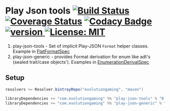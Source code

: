 # Play Json tools [![Build Status](https://travis-ci.org/evolution-gaming/play-json-tools.svg)](https://travis-ci.org/evolution-gaming/play-json-tools) [![Coverage Status](https://coveralls.io/repos/evolution-gaming/play-json-tools/badge.svg)](https://coveralls.io/r/evolution-gaming/play-json-tools) [![Codacy Badge](https://api.codacy.com/project/badge/Grade/c158d2f8c65147b18ab0a958876322cf)](https://www.codacy.com/app/evolution-gaming/play-json-tools?utm_source=github.com&amp;utm_medium=referral&amp;utm_content=evolution-gaming/play-json-tools&amp;utm_campaign=Badge_Grade) [ ![version](https://api.bintray.com/packages/evolutiongaming/maven/play-json-tools/images/download.svg) ](https://bintray.com/evolutiongaming/maven/play-json-tools/_latestVersion) [![License: MIT](https://img.shields.io/badge/License-MIT-yellowgreen.svg)](https://opensource.org/licenses/MIT)

1. play-json-tools - Set of implicit Play-JSON `Format` helper classes. Example in [FlatFormatSpec](play-json-tools/src/test/scala/com/evolutiongaming/util/FlatFormatSpec.scala)
1. play-json-generic - provides Format derivation for enum like adt's (sealed trait/case objects'). Examples in [EnumerationDerivalSpec](play-json-generic/src/test/scala/com/evolutiongaming/util/generic/EnumerationDerivalSpec.scala)

## Setup

```scala
resolvers += Resolver.bintrayRepo("evolutiongaming", "maven")

libraryDependencies += "com.evolutiongaming" %% "play-json-tools" % "0.2.8"
libraryDependencies += "com.evolutiongaming" %% "play-json-generic" % "0.2.8"
```
